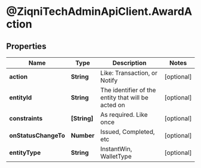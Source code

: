 # @ZiqniTechAdminApiClient.AwardAction

## Properties

Name | Type | Description | Notes
------------ | ------------- | ------------- | -------------
**action** | **String** | Like: Transaction, or Notify | [optional] 
**entityId** | **String** | The identifier of the entity that will be acted on | [optional] 
**constraints** | **[String]** | As required. Like once | [optional] 
**onStatusChangeTo** | **Number** | Issued, Completed, etc | [optional] 
**entityType** | **String** | InstantWin, WalletType | [optional] 


